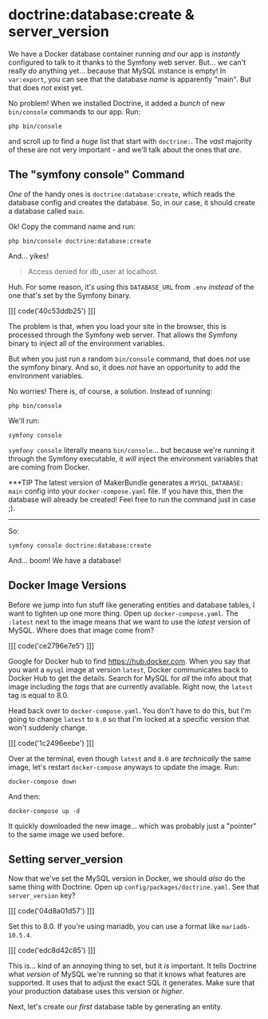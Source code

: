 # doctrine:database:create & server_version

We have a Docker database container running *and* our app is *instantly* configured
to talk to it thanks to the Symfony web server. But... we can't really *do*
anything yet... because that MySQL instance is empty! In `var:export`, you can see
that the database *name* is apparently "main". But that does *not* exist yet.

No problem! When we installed Doctrine, it added a *bunch* of new `bin/console`
commands to our app. Run:

```terminal
php bin/console
```

and scroll up to find a *huge* list that start with `doctrine:`. The *vast* majority
of these are not very important - and we'll talk about the ones that *are*.

## The "symfony console" Command

*One* of the handy ones is `doctrine:database:create`, which reads the database config
and creates the database. So, in our case, it should create a database called `main`.

Ok! Copy the command name and run:

```terminal
php bin/console doctrine:database:create
```

And... yikes!

> Access denied for db_user at localhost.

Huh. For some reason, it's using this `DATABASE_URL` from `.env` *instead* of the
one that's set by the Symfony binary. 

[[[ code('40c53ddb25') ]]]

The problem is that, when you load your site in the browser, this is processed through 
the Symfony web server. That allows the Symfony binary to inject all of 
the environment variables.

But when you just run a random `bin/console` command, that does *not* use the
symfony binary. And so, it does *not* have an opportunity to add the environment
variables.

No worries! There is, of course, a solution. Instead of running:

```terminal
php bin/console
```

We'll run:

```terminal
symfony console
```

`symfony console` literally means `bin/console`... but because we're running it
through the Symfony executable, it *will* inject the environment variables that
are coming from Docker.

***TIP
The latest version of MakerBundle generates a `MYSQL_DATABASE: main` config
into your `docker-compose.yaml` file. If you have this, then the database will
already be created! Feel free to run the command just in case ;).
***

So:

```terminal
symfony console doctrine:database:create
```

And... boom! We have a database!

## Docker Image Versions

Before we jump into fun stuff like generating entities and database tables,
I want to tighten up one more thing. Open up `docker-compose.yaml`. The
`:latest` next to the image means that we want to use the *latest* version of MySQL.
Where does that image come from?

[[[ code('ce2796e7e5') ]]]

Google for Docker hub to find https://hub.docker.com. When you say that you want
a `mysql` image at version `latest`, Docker communicates back to Docker Hub to
get the details. Search for MySQL for *all* the info about that image including
the *tags* that are currently available. Right now, the `latest` tag is equal to
8.0.

Head back over to `docker-compose.yaml`. You don't have to do this, but I'm going
to change `latest` to `8.0` so that I'm locked at a specific version that won't
suddenly change.

[[[ code('1c2496eebe') ]]]

Over at the terminal, even though `latest` and `8.0` are *technically* the same
image, let's restart `docker-compose` anyways to update the image. Run:

```terminal
docker-compose down
```

And then:

```terminal
docker-compose up -d
```

It quickly downloaded the new image... which was probably just a "pointer" to the
same image we used before.

## Setting server_version

Now that we've set the MySQL version in Docker, we should *also* do the same thing
with Doctrine. Open up `config/packages/doctrine.yaml`. See that `server_version`
key? 

[[[ code('04d8a01d57') ]]]

Set this to 8.0. If you're using mariadb, you can use a format like `mariadb-10.5.4`.

[[[ code('edc8d42c85') ]]]

This is... kind of an annoying thing to set, but it *is* important. It tells
Doctrine what *version* of MySQL we're running so that it knows what features are
supported. It uses that to adjust the exact SQL it generates. Make sure that your
production database uses this version or *higher*.

Next, let's create our *first* database table by generating an entity.
